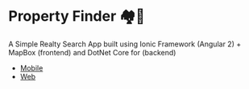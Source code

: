# Property Finder 🏘🔎

A Simple Realty Search App built using Ionic Framework (Angular 2) + MapBox (frontend) and DotNet Core for (backend)

- [Mobile](./mobile)
- [Web](./web)
